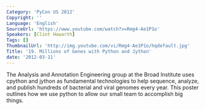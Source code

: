 ```yaml
---
Category: 'PyCon US 2012'
Copyright: ''
Language: 'English'
SourceUrl: 'https://www.youtube.com/watch?v=Rmg4-Ae1P1o'
Speakers: [Clint Howarth]
Tags: []
ThumbnailUrl: 'http://img.youtube.com/vi/Rmg4-Ae1P1o/hqdefault.jpg'
Title: '19. Millions of Genes with Python and Jython'
date: '2012-03-11'
---
```

The Analysis and Annotation Engineering group at the Broad Institute uses
cpython and jython as fundamental technologies to help sequence, analyze, and
publish hundreds of bacterial and viral genomes every year. This poster
outlines how we use python to allow our small team to accomplish big things.
